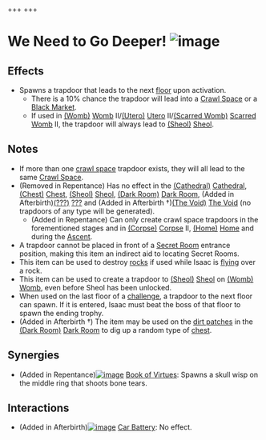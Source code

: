 +++
+++

 # We Need to Go Deeper! ![image](/image/We_Need_to_Go_Deeper!.png) 


Effects
---------


* Spawns a trapdoor that leads to the next [floor](/wiki/Chapters "Chapters") upon activation.
	+ There is a 10% chance the trapdoor will lead into a [Crawl Space](/wiki/Crawl_Space "Crawl Space") or a [Black Market](/wiki/Black_Market "Black Market").
	+ If used in [(Womb)](/wiki/Womb "Womb") [Womb](/wiki/Womb "Womb") II/[(Utero)](/wiki/Utero "Utero") [Utero](/wiki/Utero "Utero") II/[(Scarred Womb)](/wiki/Scarred_Womb "Scarred Womb") [Scarred Womb](/wiki/Scarred_Womb "Scarred Womb") II, the trapdoor will always lead to [(Sheol)](/wiki/Sheol "Sheol") [Sheol](/wiki/Sheol "Sheol").


Notes
-------


* If more than one [crawl space](/wiki/Crawl_space "Crawl space") trapdoor exists, they will all lead to the same [Crawl Space](/wiki/Crawl_Space "Crawl Space").
* (Removed in Repentance) Has no effect in the [(Cathedral)](/wiki/Cathedral "Cathedral") [Cathedral](/wiki/Cathedral "Cathedral"), [(Chest)](/wiki/Chest_(Floor) "Chest") [Chest](/wiki/Chest_(Floor) "Chest (Floor)"), [(Sheol)](/wiki/Sheol "Sheol") [Sheol](/wiki/Sheol "Sheol"), [(Dark Room)](/wiki/Dark_Room "Dark Room") [Dark Room](/wiki/Dark_Room "Dark Room"), (Added in Afterbirth)[(???)](/wiki/%3F%3F%3F_(Floor) "???") [???](/wiki/%3F%3F%3F_(Floor) "??? (Floor)") and (Added in Afterbirth †)[(The Void)](/wiki/The_Void "The Void") [The Void](/wiki/The_Void "The Void") (no trapdoors of any type will be generated).
	+ (Added in Repentance) Can only create crawl space trapdoors in the forementioned stages and in [(Corpse)](/wiki/Corpse "Corpse") [Corpse](/wiki/Corpse "Corpse") II, [(Home)](/wiki/Home "Home") [Home](/wiki/Home "Home") and during the [Ascent](/wiki/Ascent "Ascent").
* A trapdoor cannot be placed in front of a [Secret Room](/wiki/Secret_Room "Secret Room") entrance position, making this item an indirect aid to locating Secret Rooms.
* This item can be used to destroy [rocks](/wiki/Rocks "Rocks") if used while Isaac is [flying](/wiki/Flight "Flight") over a rock.
* This item can be used to create a trapdoor to [(Sheol)](/wiki/Sheol "Sheol") [Sheol](/wiki/Sheol "Sheol") on [(Womb)](/wiki/Womb "Womb") [Womb](/wiki/Womb "Womb"), even before Sheol has been unlocked.
* When used on the last floor of a [challenge](/wiki/Challenges "Challenges"), a trapdoor to the next floor can spawn. If it is entered, Isaac must beat the boss of that floor to spawn the ending trophy.
* (Added in Afterbirth †) The item may be used on the [dirt patches](/wiki/Dirt_patch "Dirt patch") in the [(Dark Room)](/wiki/Dark_Room "Dark Room") [Dark Room](/wiki/Dark_Room "Dark Room") to dig up a random type of [chest](/wiki/Chests "Chests").


Synergies
-----------


* (Added in Repentance)[![image](/image/Book_of_Virtues.png)](/wiki/Book_of_Virtues "Book of Virtues") [Book of Virtues](/wiki/Book_of_Virtues "Book of Virtues"): Spawns a skull wisp on the middle ring that shoots bone tears.


Interactions
--------------


* (Added in Afterbirth)[![image](/image/Car_Battery.png)](/wiki/Car_Battery "Car Battery") [Car Battery](/wiki/Car_Battery "Car Battery"): No effect.


